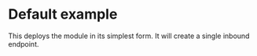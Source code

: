 # Default example

This deploys the module in its simplest form. It will create a single inbound endpoint.
